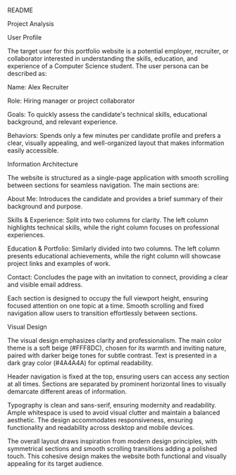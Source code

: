 README

Project Analysis

User Profile

The target user for this portfolio website is a potential employer, recruiter, or collaborator interested in understanding the skills, education, and experience of a Computer Science student. The user persona can be described as:

Name: Alex Recruiter

Role: Hiring manager or project collaborator

Goals: To quickly assess the candidate's technical skills, educational background, and relevant experience.

Behaviors: Spends only a few minutes per candidate profile and prefers a clear, visually appealing, and well-organized layout that makes information easily accessible.

Information Architecture

The website is structured as a single-page application with smooth scrolling between sections for seamless navigation. The main sections are:

About Me: Introduces the candidate and provides a brief summary of their background and purpose.

Skills & Experience: Split into two columns for clarity. The left column highlights technical skills, while the right column focuses on professional experiences.

Education & Portfolio: Similarly divided into two columns. The left column presents educational achievements, while the right column will showcase project links and examples of work.

Contact: Concludes the page with an invitation to connect, providing a clear and visible email address.

Each section is designed to occupy the full viewport height, ensuring focused attention on one topic at a time. Smooth scrolling and fixed navigation allow users to transition effortlessly between sections.

Visual Design

The visual design emphasizes clarity and professionalism. The main color theme is a soft beige (#FFF8DC), chosen for its warmth and inviting nature, paired with darker beige tones for subtle contrast. Text is presented in a dark gray color (#4A4A4A) for optimal readability.

Header navigation is fixed at the top, ensuring users can access any section at all times. Sections are separated by prominent horizontal lines to visually demarcate different areas of information.

Typography is clean and sans-serif, ensuring modernity and readability. Ample whitespace is used to avoid visual clutter and maintain a balanced aesthetic. The design accommodates responsiveness, ensuring functionality and readability across desktop and mobile devices.

The overall layout draws inspiration from modern design principles, with symmetrical sections and smooth scrolling transitions adding a polished touch. This cohesive design makes the website both functional and visually appealing for its target audience.



